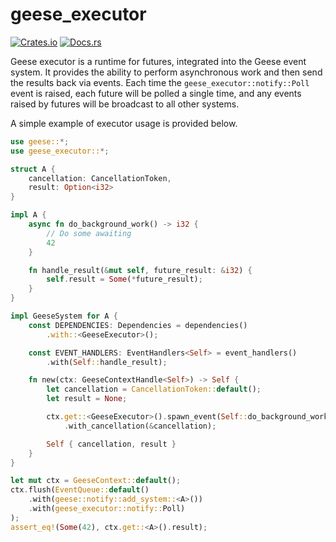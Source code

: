 # geese_executor 

[![Crates.io](https://img.shields.io/crates/v/geese_executor.svg)](https://crates.io/crates/geese_executor)
[![Docs.rs](https://docs.rs/geese_executor/badge.svg)](https://docs.rs/geese_executor)

Geese executor is a runtime for futures, integrated into the Geese event system. It
provides the ability to perform asynchronous work and then send the results back via events.
Each time the `geese_executor::notify::Poll` event is raised, each future will be polled
a single time, and any events raised by futures will be broadcast to all other systems.

A simple example of executor usage is provided below.

```rust
use geese::*;
use geese_executor::*;

struct A {
    cancellation: CancellationToken,
    result: Option<i32>
}

impl A {
    async fn do_background_work() -> i32 {
        // Do some awaiting
        42
    }

    fn handle_result(&mut self, future_result: &i32) {
        self.result = Some(*future_result);
    }
}

impl GeeseSystem for A {
    const DEPENDENCIES: Dependencies = dependencies()
        .with::<GeeseExecutor>();

    const EVENT_HANDLERS: EventHandlers<Self> = event_handlers()
        .with(Self::handle_result);

    fn new(ctx: GeeseContextHandle<Self>) -> Self {
        let cancellation = CancellationToken::default();
        let result = None;

        ctx.get::<GeeseExecutor>().spawn_event(Self::do_background_work())
            .with_cancellation(&cancellation);

        Self { cancellation, result }
    }
}

let mut ctx = GeeseContext::default();
ctx.flush(EventQueue::default()
    .with(geese::notify::add_system::<A>())
    .with(geese_executor::notify::Poll)
);
assert_eq!(Some(42), ctx.get::<A>().result);
```